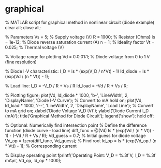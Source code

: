 # graphical
% MATLAB script for graphical method in nonlinear circuit (diode example)
clear all;
close all;

% Parameters
Vs = 5;           % Supply voltage (V)
R = 1000;         % Resistor (Ohms)
Is = 1e-12;       % Diode reverse saturation current (A)
n = 1;            % Ideality factor
Vt = 0.025;       % Thermal voltage (V)

% Voltage range for plotting
Vd = 0:0.01:1;    % Diode voltage from 0 to 1 V (fine resolution)

% Diode I-V characteristic: I_D = Is * (exp(V_D / n*Vt) - 1)
Id_diode = Is * (exp(Vd / (n * Vt)) - 1);

% Load line: I_D = -V_D / R + Vs / R
Id_load = -Vd / R + Vs / R;

% Plotting
figure;
plot(Vd, Id_diode * 1000, 'b-', 'LineWidth', 2, 'DisplayName', 'Diode I-V Curve'); % Convert to mA
hold on;
plot(Vd, Id_load * 1000, 'r--', 'LineWidth', 2, 'DisplayName', 'Load Line'); % Convert to mA
grid on;
xlabel('Diode Voltage V_D (V)');
ylabel('Diode Current I_D (mA)');
title('Graphical Method for Diode Circuit');
legend('show');
hold off;

% Optional: Numerically find intersection point
% Define the difference function (diode curve - load line)
diff_func = @(Vd) Is * (exp(Vd / (n * Vt)) - 1) - (-Vd / R + Vs / R);
Vd_guess = 0.7; % Initial guess for diode voltage
Vd_op = fzero(diff_func, Vd_guess); % Find root
Id_op = Is * (exp(Vd_op / (n * Vt)) - 1); % Corresponding current

% Display operating point
fprintf('Operating Point: V_D = %.3f V, I_D = %.3f mA\n', Vd_op, Id_op * 1000);
